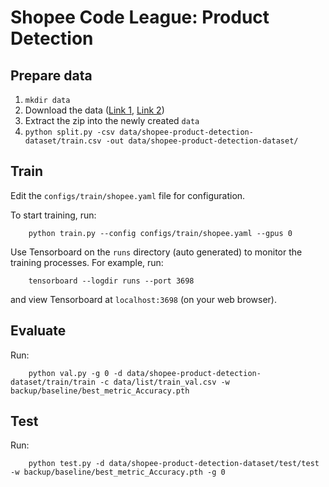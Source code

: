 # Shopee Code League: Product Detection

## Prepare data

1. `mkdir data`
2. Download the data ([Link 1](https://drive.google.com/drive/folders/1V_sHZN2MmhcfeVao3hoJpjRWLSnm1_Pe), [Link 2](https://drive.google.com/drive/folders/1PIJHZ6QXU5rjskT7dIimyEUdQJ84YvoR))
3. Extract the zip into the newly created `data`
4. `python split.py -csv data/shopee-product-detection-dataset/train.csv -out data/shopee-product-detection-dataset/`

## Train

Edit the `configs/train/shopee.yaml` file for configuration.

To start training, run:
```
    python train.py --config configs/train/shopee.yaml --gpus 0
```

Use Tensorboard on the `runs` directory (auto generated) to monitor the training processes. For example, run:
```
    tensorboard --logdir runs --port 3698
```
and view Tensorboard at `localhost:3698` (on your web browser).

## Evaluate

Run:

```
    python val.py -g 0 -d data/shopee-product-detection-dataset/train/train -c data/list/train_val.csv -w backup/baseline/best_metric_Accuracy.pth
```

## Test

Run:

```
    python test.py -d data/shopee-product-detection-dataset/test/test -w backup/baseline/best_metric_Accuracy.pth -g 0
```